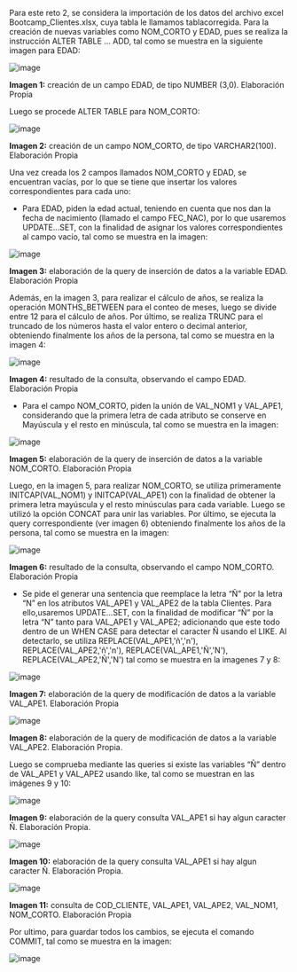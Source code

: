 Para este reto 2, se considera la importación de los datos del archivo excel Bootcamp_Clientes.xlsx, cuya tabla le llamamos tablacorregida. 
Para la creación de nuevas variables como NOM_CORTO y EDAD, pues se realiza la instrucción ALTER TABLE … ADD, tal como se muestra en la siguiente 
imagen para EDAD:

![image](https://github.com/user-attachments/assets/9c3a65cd-4e57-4b80-ba3c-1fe0317ba3fe)

**Imagen 1:** creación de un campo EDAD, de tipo NUMBER (3,0). Elaboración Propia

Luego se procede ALTER TABLE para NOM_CORTO:

![image](https://github.com/user-attachments/assets/f846f1a0-81b2-49f6-b59e-ac0d393f8e1d)

**Imagen 2:** creación de un campo NOM_CORTO, de tipo VARCHAR2(100). Elaboración Propia

Una vez creada los 2 campos llamados NOM_CORTO y EDAD, se encuentran vacías, por lo que se tiene que insertar los valores correspondientes para cada uno:

* Para EDAD, piden la edad actual, teniendo en cuenta que nos dan la fecha de nacimiento (llamado el campo FEC_NAC), por lo que usaremos UPDATE…SET, con la 
finalidad de asignar los valores correspondientes al campo vacío, tal como se muestra en la imagen:

![image](https://github.com/user-attachments/assets/6b08151a-fda1-4a38-adbf-42d5a6c5c059)

**Imagen 3:** elaboración de la query de inserción de datos a la variable EDAD. Elaboración Propia

Además, en la imagen 3, para realizar el cálculo de años, se realiza la operación MONTHS_BETWEEN para el conteo de meses, luego se divide entre 12 para el 
cálculo de años. Por último, se realiza TRUNC para el truncado de los números hasta el valor entero o decimal anterior, obteniendo finalmente los años de la 
persona, tal como se muestra en la imagen 4: 

![image](https://github.com/user-attachments/assets/6c8f9b4f-6173-4257-b183-ebb2b036280a)

**Imagen 4:** resultado de la consulta, observando el campo EDAD. Elaboración Propia

* Para el campo NOM_CORTO, piden la unión de VAL_NOM1 y VAL_APE1, considerando que la primera letra de cada atributo se conserve en Mayúscula y el resto en 
minúscula, tal como se muestra en la imagen:

![image](https://github.com/user-attachments/assets/a4a1f7d9-482e-47b4-a447-259c6c920b6f)

**Imagen 5:** elaboración de la query de inserción de datos a la variable NOM_CORTO. Elaboración Propia

Luego, en la imagen 5, para realizar NOM_CORTO, se utiliza primeramente INITCAP(VAL_NOM1) y INITCAP(VAL_APE1) con la finalidad de obtener la primera letra 
mayúscula y el resto minúsculas para cada variable. Luego se utilizó la opción CONCAT para unir las variables. Por último, se ejecuta la query correspondiente 
(ver imagen 6) obteniendo finalmente los años de la persona, tal como se muestra en la imagen:

![image](https://github.com/user-attachments/assets/397b4789-78ad-4456-852a-530ff63082cf)

**Imagen 6:** resultado de la consulta, observando el campo NOM_CORTO. Elaboración Propia

- Se pide el generar una sentencia que reemplace la letra “Ñ” por la letra “N” en los atributos VAL_APE1 y VAL_APE2 de la tabla Clientes. Para ello,usaremos
UPDATE…SET, con la finalidad de modificar “Ñ” por la letra “N” tanto para VAL_APE1 y VAL_APE2; adicionando que este todo dentro de un WHEN CASE para detectar
el caracter Ñ usando el LIKE. Al detectarlo, se utiliza REPLACE(VAL_APE1,'ñ','n'), REPLACE(VAL_APE2,'ñ','n'), REPLACE(VAL_APE1,'Ñ','N'), REPLACE(VAL_APE2,'Ñ','N')
tal como se muestra en la imagenes 7 y 8:

![image](https://github.com/user-attachments/assets/9a3dc1aa-8a43-452a-8dd6-6f2da01875ef)

**Imagen 7:** elaboración de la query de modificación de datos a la variable VAL_APE1. Elaboración Propia

![image](https://github.com/user-attachments/assets/3d5cb261-13f3-4ebf-a1fe-6afe2fdebcc9)

**Imagen 8:** elaboración de la query de modificación de datos a la variable VAL_APE2. Elaboración Propia.

Luego se comprueba mediante las queries si existe las variables “Ñ” dentro de VAL_APE1 y VAL_APE2 usando like, tal como se muestran en las imágenes 9 y 10: 

![image](https://github.com/user-attachments/assets/faac6a3e-9b17-45e2-96db-f2cc167eb734)

**Imagen 9:** elaboración de la query consulta  VAL_APE1 si hay algun caracter Ñ. Elaboración Propia.

![image](https://github.com/user-attachments/assets/2ce38c36-80d3-41b7-b799-95811d36ec85)

**Imagen 10:** elaboración de la query consulta  VAL_APE1 si hay algun caracter Ñ. Elaboración Propia.

![image](https://github.com/user-attachments/assets/8c69aafd-4cc6-4de9-a519-cf7f2fab0543)

**Imagen 11:** consulta de COD_CLIENTE, VAL_APE1, VAL_APE2, VAL_NOM1, NOM_CORTO. Elaboración Propia

Por ultimo, para guardar todos los cambios, se ejecuta el comando COMMIT, tal como se muestra en la imagen:

![image](https://github.com/user-attachments/assets/764cb98a-2f57-467c-a5ea-233b73deb37b)





